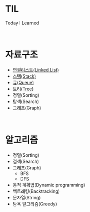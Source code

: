# TIL
Today I Learned

<br>

# 자료구조
- [연결리스트(Linked List)](./DataStructure/LinkedList/LinkedList.md)
- [스택(Stack)](./DataStructure/Stack/Stack.md)
- [큐(Queue)](./DataStructure/Queue/Queue.md)
- [트리(Tree)](./DataStructure/Tree/Tree.md)
- 정렬(Sorting)
- 탐색(Search)
- 그래프(Graph)

<br>

# 알고리즘
- 정렬(Sorting)
- 검색(Search)
- 그래프(Graph)
    - BFS
    - DFS
- 동적 계획법(Dynamic programming)
- 백트래킹(Backtracking)
- 문자열(String)
- 탐욕 알고리즘(Greedy)